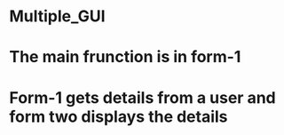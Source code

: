 # Multiple_GUI
# The main frunction is in form-1
# Form-1 gets details from a user and form two displays the details 
